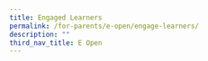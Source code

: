 ```yaml
---
title: Engaged Learners
permalink: /for-parents/e-open/engage-learners/
description: ""
third_nav_title: E Open
---
```

